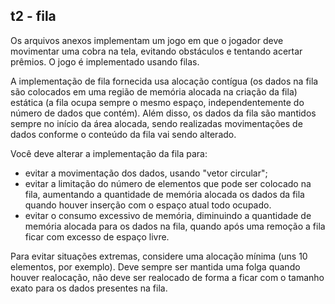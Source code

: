 ## t2 - fila

Os arquivos anexos implementam um jogo em que o jogador deve movimentar uma cobra na tela, evitando obstáculos e tentando acertar prêmios.
O jogo é implementado usando filas.

A implementação de fila fornecida usa alocação contígua (os dados na fila são colocados em uma região de memória alocada na criação da fila) estática (a fila ocupa sempre o mesmo espaço, independentemente do número de dados que contém). Além disso, os dados da fila são mantidos sempre no início da área alocada, sendo realizadas movimentações de dados conforme o conteúdo da fila vai sendo alterado.

Você deve alterar a implementação da fila para:
- evitar a movimentação dos dados, usando "vetor circular";
- evitar a limitação do número de elementos que pode ser colocado na fila, aumentando a quantidade de memória alocada os dados da fila quando houver inserção com o espaço atual todo ocupado.
- evitar o consumo excessivo de memória, diminuindo a quantidade de memória alocada para os dados na fila, quando após uma remoção a fila ficar com excesso de espaço livre.

Para evitar situações extremas, considere uma alocação mínima (uns 10 elementos, por exemplo). Deve sempre ser mantida uma folga quando houver realocação, não deve ser realocado de forma a ficar com o tamanho exato para os dados presentes na fila.
